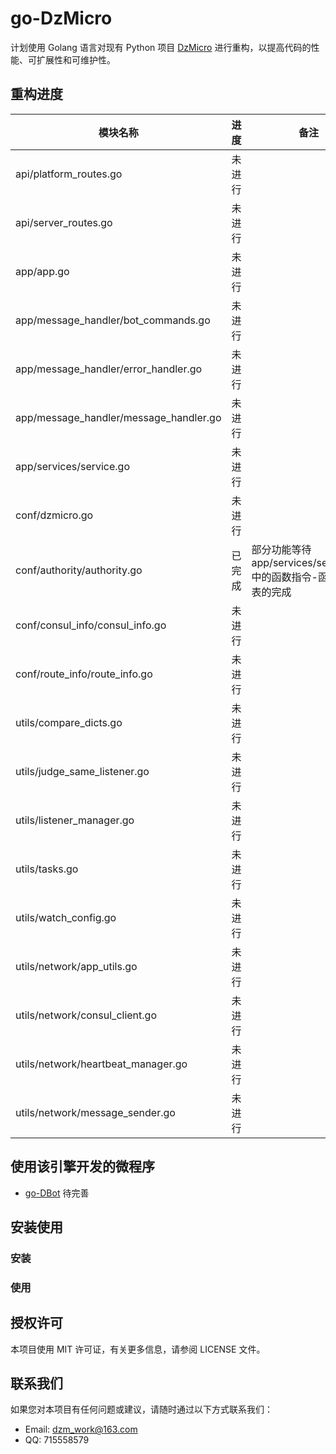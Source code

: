 # go-DzMicro

计划使用 Golang 语言对现有 Python 项目 [DzMicro](https://github.com/dzming-git/DzMicro) 进行重构，以提高代码的性能、可扩展性和可维护性。

## 重构进度

| 模块名称                               | 进度   | 备注                                                         |
| -------------------------------------- | ------ | ------------------------------------------------------------ |
| api/platform_routes.go                 | 未进行 |                                                              |
| api/server_routes.go                   | 未进行 |                                                              |
| app/app.go                             | 未进行 |                                                              |
| app/message_handler/bot_commands.go    | 未进行 |                                                              |
| app/message_handler/error_handler.go   | 未进行 |                                                              |
| app/message_handler/message_handler.go | 未进行 |                                                              |
| app/services/service.go                | 未进行 |                                                              |
| conf/dzmicro.go                        | 未进行 |                                                              |
| conf/authority/authority.go            | 已完成 | 部分功能等待app/services/service.go<br />中的函数指令-函数映射表的完成 |
| conf/consul_info/consul_info.go        | 未进行 |                                                              |
| conf/route_info/route_info.go          | 未进行 |                                                              |
| utils/compare_dicts.go                 | 未进行 |                                                              |
| utils/judge_same_listener.go           | 未进行 |                                                              |
| utils/listener_manager.go              | 未进行 |                                                              |
| utils/tasks.go                         | 未进行 |                                                              |
| utils/watch_config.go                  | 未进行 |                                                              |
| utils/network/app_utils.go             | 未进行 |                                                              |
| utils/network/consul_client.go         | 未进行 |                                                              |
| utils/network/heartbeat_manager.go     | 未进行 |                                                              |
| utils/network/message_sender.go        | 未进行 |                                                              |


## 使用该引擎开发的微程序

- [go-DBot](https://github.com/dzming-git/go-DBot)  待完善

## 安装使用

### 安装

### 使用

## 授权许可

本项目使用 MIT 许可证，有关更多信息，请参阅 LICENSE 文件。

## 联系我们

如果您对本项目有任何问题或建议，请随时通过以下方式联系我们：

- Email: dzm_work@163.com
- QQ: 715558579
